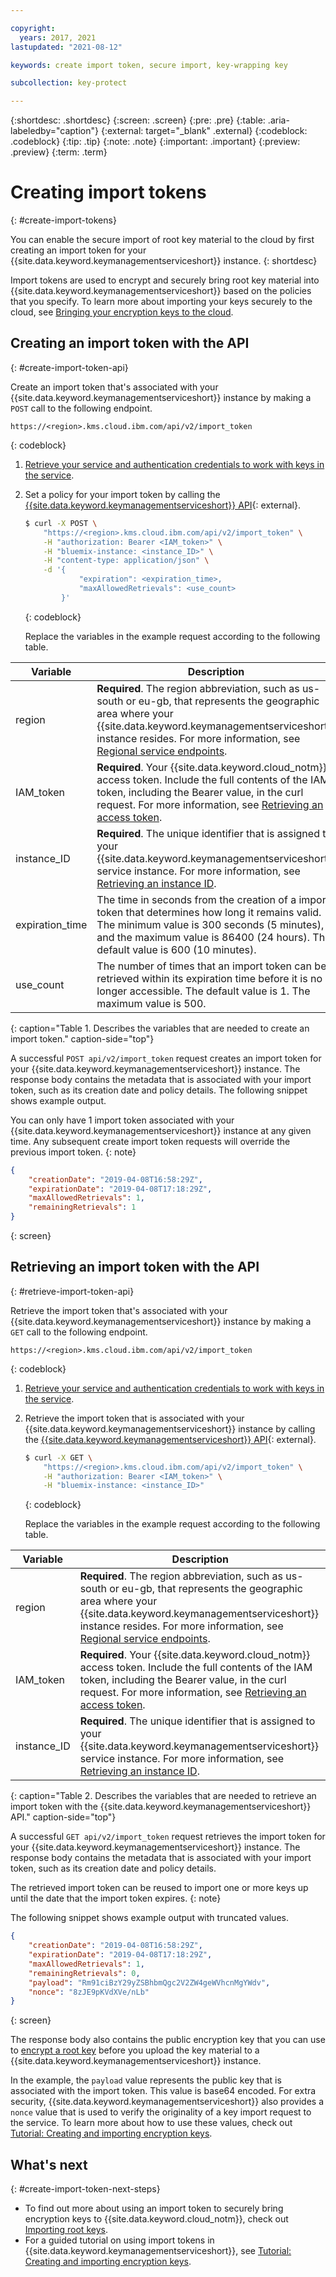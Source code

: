 ```yaml
---

copyright:
  years: 2017, 2021
lastupdated: "2021-08-12"

keywords: create import token, secure import, key-wrapping key

subcollection: key-protect

---
```


{:shortdesc: .shortdesc}
{:screen: .screen}
{:pre: .pre}
{:table: .aria-labeledby="caption"}
{:external: target="_blank" .external}
{:codeblock: .codeblock}
{:tip: .tip}
{:note: .note}
{:important: .important}
{:preview: .preview}
{:term: .term}

# Creating import tokens
{: #create-import-tokens}

You can enable the secure import of root key material to the cloud by first creating an import token for your {{site.data.keyword.keymanagementserviceshort}} instance.
{: shortdesc}

Import tokens are used to encrypt and securely bring root key material into {{site.data.keyword.keymanagementserviceshort}} based on the policies that you specify. To learn more about importing your keys securely to the cloud, see [Bringing your encryption keys to the cloud](/docs/key-protect?topic=key-protect-importing-keys).

## Creating an import token with the API
{: #create-import-token-api}

Create an import token that's associated with your {{site.data.keyword.keymanagementserviceshort}} instance by making a `POST` call to the following endpoint.

```plaintext
https://<region>.kms.cloud.ibm.com/api/v2/import_token
```
{: codeblock}

1. [Retrieve your service and authentication credentials to work with keys in the service](/docs/key-protect?topic=key-protect-set-up-api).

2. Set a policy for your import token by calling the [{{site.data.keyword.keymanagementserviceshort}} API](/apidocs/key-protect){: external}.

    ```sh
    $ curl -X POST \
        "https://<region>.kms.cloud.ibm.com/api/v2/import_token" \
        -H "authorization: Bearer <IAM_token>" \
        -H "bluemix-instance: <instance_ID>" \
        -H "content-type: application/json" \
        -d '{
                "expiration": <expiration_time>,
                "maxAllowedRetrievals": <use_count>
            }'
    ```
    {: codeblock}

    Replace the variables in the example request according to the following table.

|Variable|Description|
|--- |--- |
|region|**Required**. The region abbreviation, such as us-south or eu-gb, that represents the geographic area where your {{site.data.keyword.keymanagementserviceshort}} instance resides. For more information, see [Regional service endpoints](/docs/key-protect?topic=key-protect-regions#service-endpoints).|
|IAM_token|**Required**. Your {{site.data.keyword.cloud_notm}} access token. Include the full contents of the IAM token, including the Bearer value, in the curl request. For more information, see [Retrieving an access token](/docs/key-protect?topic=key-protect-retrieve-access-token).|
|instance_ID|**Required**. The unique identifier that is assigned to your {{site.data.keyword.keymanagementserviceshort}} service instance. For more information, see [Retrieving an instance ID](/docs/key-protect?topic=key-protect-retrieve-instance-ID).|
|expiration_time|The time in seconds from the creation of a import token that determines how long it remains valid. The minimum value is 300 seconds (5 minutes), and the maximum value is 86400 (24 hours). The default value is 600 (10 minutes).|
|use_count|The number of times that an import token can be retrieved within its expiration time before it is no longer accessible. The default value is 1. The maximum value is 500.|
{: caption="Table 1. Describes the variables that are needed to create an import token." caption-side="top"}

A successful `POST api/v2/import_token` request creates an import token for your {{site.data.keyword.keymanagementserviceshort}} instance. The response body contains the metadata that is associated with your import token, such as its creation date and policy details. The following snippet shows example output.

You can only have 1 import token associated with your {{site.data.keyword.keymanagementserviceshort}} instance at any given time. Any subsequent create import token requests will override the previous import token.
{: note}

```json
{
    "creationDate": "2019-04-08T16:58:29Z",
    "expirationDate": "2019-04-08T17:18:29Z",
    "maxAllowedRetrievals": 1,
    "remainingRetrievals": 1
}
```
{: screen}

## Retrieving an import token with the API
{: #retrieve-import-token-api}

Retrieve the import token that's associated with your {{site.data.keyword.keymanagementserviceshort}} instance by making a `GET` call to the following endpoint.

```plaintext
https://<region>.kms.cloud.ibm.com/api/v2/import_token
```
{: codeblock}

1. [Retrieve your service and authentication credentials to work with keys in the service](/docs/key-protect?topic=key-protect-set-up-api).

2. Retrieve the import token that is associated with your {{site.data.keyword.keymanagementserviceshort}} instance by calling the [{{site.data.keyword.keymanagementserviceshort}} API](/apidocs/key-protect){: external}.

    ```sh
    $ curl -X GET \
        "https://<region>.kms.cloud.ibm.com/api/v2/import_token" \
        -H "authorization: Bearer <IAM_token>" \
        -H "bluemix-instance: <instance_ID>"
    ```
    {: codeblock}

    Replace the variables in the example request according to the following table.

|Variable|Description|
|--- |--- |
|region|**Required**. The region abbreviation, such as us-south or eu-gb, that represents the geographic area where your {{site.data.keyword.keymanagementserviceshort}} instance resides. For more information, see [Regional service endpoints](/docs/key-protect?topic=key-protect-regions#service-endpoints).|
|IAM_token|**Required**. Your {{site.data.keyword.cloud_notm}} access token. Include the full contents of the IAM token, including the Bearer value, in the curl request. For more information, see [Retrieving an access token](/docs/key-protect?topic=key-protect-retrieve-access-token).|
|instance_ID|**Required**. The unique identifier that is assigned to your {{site.data.keyword.keymanagementserviceshort}} service instance. For more information, see [Retrieving an instance ID](/docs/key-protect?topic=key-protect-retrieve-instance-ID).|
{: caption="Table 2. Describes the variables that are needed to retrieve an import token with the {{site.data.keyword.keymanagementserviceshort}} API." caption-side="top"}

A successful `GET api/v2/import_token` request retrieves the import token for your {{site.data.keyword.keymanagementserviceshort}} instance. The response body contains the metadata that is associated with your import token, such as its creation date and policy details.

The retrieved import token can be reused to import one or more keys up until the date that the import token expires.
{: note}

The following snippet shows example output with truncated values.

```json
{
    "creationDate": "2019-04-08T16:58:29Z",
    "expirationDate": "2019-04-08T17:18:29Z",
    "maxAllowedRetrievals": 1,
    "remainingRetrievals": 0,
    "payload": "Rm91ciBzY29yZSBhbmQgc2V2ZW4geWVhcnMgYWdv",
    "nonce": "8zJE9pKVdXVe/nLb"
}
```
{: screen}

The response body also contains the public encryption key that you can use to [encrypt a root key](/docs/key-protect?topic=key-protect-importing-keys#using-import-tokens) before you upload the key material to a {{site.data.keyword.keymanagementserviceshort}} instance.

In the example, the `payload` value represents the public key that is associated with the import token. This value is base64 encoded. For extra security, {{site.data.keyword.keymanagementserviceshort}} also provides a `nonce` value that is used to verify the originality of a key import request to the service. To learn more about how to use these values, check out [Tutorial: Creating and importing encryption keys](/docs/key-protect?topic=key-protect-tutorial-import-keys).

## What's next
{: #create-import-token-next-steps}

- To find out more about using an import token to securely bring encryption keys to {{site.data.keyword.cloud_notm}}, check out [Importing root keys](/docs/key-protect?topic=key-protect-import-root-keys).
- For a guided tutorial on using import tokens in {{site.data.keyword.keymanagementserviceshort}}, see [Tutorial: Creating and importing encryption keys](/docs/key-protect?topic=key-protect-tutorial-import-keys).
